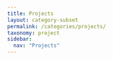 ```yaml
---
title: Projects
layout: category-subset
permalink: /categories/projects/
taxonomy: project
sidebar:
  nav: "Projects"
---
```

